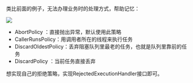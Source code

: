 类比前面的例子，无法办理业务时的处理方式，帮助记忆：

![](https://cdn.jsdelivr.net/gh/itwanger/toBeBetterJavaer/images/thread/sanfene/thread-pool-args-2.png)



*   AbortPolicy ：直接抛出异常，默认使用此策略
*   CallerRunsPolicy：用调用者所在的线程来执行任务
*   DiscardOldestPolicy：丢弃阻塞队列里最老的任务，也就是队列里靠前的任务
*   DiscardPolicy ：当前任务直接丢弃

想实现自己的拒绝策略，实现RejectedExecutionHandler接口即可。